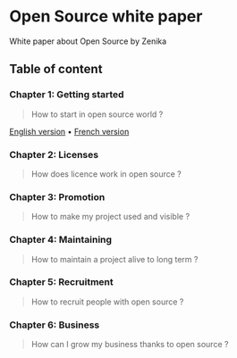 # Open Source white paper

White paper about Open Source by Zenika

## Table of content

### Chapter 1: Getting started
> How to start in open source world ?

[English version](en/01-getting-started.md) • [French version](fr/01-getting-started.md)

### Chapter 2: Licenses
> How does licence work in open source ?

### Chapter 3: Promotion
> How to make my project used and visible ?

### Chapter 4: Maintaining
> How to maintain a project alive to long term ?

### Chapter 5: Recruitment
> How to recruit people with open source ?

### Chapter 6: Business
> How can I grow my business thanks to open source ?
